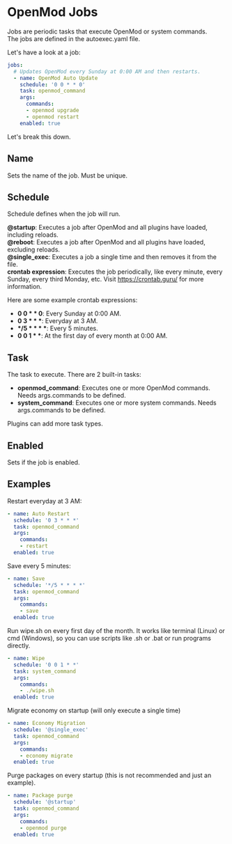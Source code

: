 # OpenMod Jobs
Jobs are periodic tasks that execute OpenMod or system commands.  
The jobs are defined in the autoexec.yaml file.

Let's have a look at a job:
```yaml
jobs:
  # Updates OpenMod every Sunday at 0:00 AM and then restarts.
  - name: OpenMod Auto Update
    schedule: '0 0 * * 0'
    task: openmod_command
    args:
      commands:
      - openmod upgrade
      - openmod restart
    enabled: true  
```

Let's break this down.

## Name
Sets the name of the job. Must be unique.

## Schedule
Schedule defines when the job will run.  

**@startup**: Executes a job after OpenMod and all plugins have loaded, including reloads.  
**@reboot**: Executes a job after OpenMod and all plugins have loaded, excluding reloads.  
**@single_exec**: Executes a job a single time and then removes it from the file.  
**crontab expression**: Executes the job periodically, like every minute, every Sunday, every third Monday, etc. Visit https://crontab.guru/ for more information.  

Here are some example crontab expressions:  
- **0 0 \* \* 0**: Every Sunday at 0:00 AM.  
- **0 3 \* \* \***: Everyday at 3 AM.   
- **\*/5 \* \* \* \***: Every 5 minutes.  
- **0 0 1 \* \***: At the first day of every month at 0:00 AM.

## Task
The task to execute. There are 2 built-in tasks:
- **openmod_command**: Executes one or more OpenMod commands. Needs args.commands to be defined. 
- **system_command**: Executes one or more system commands. Needs args.commands to be defined. 
  
Plugins can add more task types.

## Enabled
Sets if the job is enabled.

## Examples

Restart everyday at 3 AM:
```yaml
- name: Auto Restart
  schedule: '0 3 * * *'
  task: openmod_command
  args:
    commands:
    - restart
  enabled: true
```

Save every 5 minutes:
```yaml
- name: Save
  schedule: '*/5 * * * *'
  task: openmod_command
  args:
    commands:
    - save
  enabled: true
```

Run wipe.sh on every first day of the month.  It works like terminal (Linux) or cmd (Windows), so you can use scripts like .sh or .bat or run programs directly.
```yaml
- name: Wipe
  schedule: '0 0 1 * *'
  task: system_command
  args:
    commands: 
    - ./wipe.sh
  enabled: true
```

Migrate economy on startup (will only execute a single time)
```yaml
- name: Economy Migration
  schedule: '@single_exec'
  task: openmod_command
  args:
    commands: 
    - economy migrate
  enabled: true
```

Purge packages on every startup (this is not recommended and just an example).
```yaml
- name: Package purge
  schedule: '@startup'
  task: openmod_command
  args:
    commands:
    - openmod purge
  enabled: true
```
